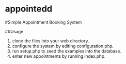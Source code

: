 appointedd
==========

#Simple Appointment Booking System

##Usage
1. clone the files into your web directory.
2. configure the system by editing configuration.php.
3. run setup.php to seed the examples into the database.
4. enter new appointments by running index.php.

